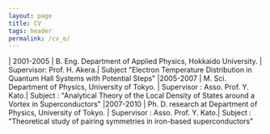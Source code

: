 ```yaml
---
layout: page
title: CV
tags: header
permalink: /cv_e/
---
```


| 2001-2005 | B. Eng. Department of Applied Physics, Hokkaido University. |
Supervisor: Prof. H. Akera.|
Subject  "Electron Temperature Distribution in Quantum Hall Systems with Potential Steps"
|2005-2007 | M. Sci. Department of Physics, University of Tokyo. |
Supervisor : Asso. Prof. Y. Kato.|
Subject : "Analytical Theory of the Local Density of States around a Vortex in Superconductors"
|2007-2010 | Ph. D. research at Department of Physics, University of Tokyo. |
Supervisor : Asso. Prof. Y. Kato.|
Subject : "Theoretical study of pairing symmetries in iron-based superconductors"